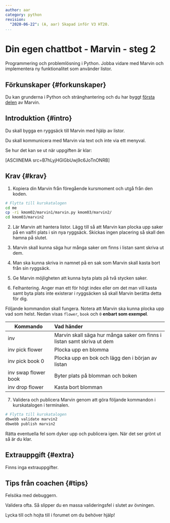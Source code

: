 ```yaml
---
author: aar
category: python
revision:
  "2020-06-22": (A, aar) Skapad inför V3 HT20.
...
```

Din egen chattbot - Marvin - steg 2
==================================

Programmering och problemlösning i Python. Jobba vidare med Marvin och implementera ny funktionalitet som använder listor.

<!--more-->


Förkunskaper {#forkunskaper}
-----------------------

Du kan grunderna i Python och stränghantering och du har byggt [första delen](uppgift/din-egen-chattbot-marvin-steg-1-v2) av Marvin.



Introduktion {#intro}
-----------------------

Du skall bygga en ryggsäck till Marvin med hjälp av listor.

Du skall kommunicera med Marvin via text och inte via ett menyval.

Se hur det kan se ut när uppgiften är klar:

[ASCIINEMA src=B7hLyjHGlGbUwj9c6JoTnONRB]



Krav {#krav}
-----------------------

1. Kopiera din Marvin från föregående kursmoment och utgå från den koden.

```bash
# Flytta till kurskatalogen
cd me
cp -ri kmom02/marvin1/marvin.py kmom03/marvin2/
cd kmom03/marvin2
```

2. Lär Marvin att hantera listor. Lägg till så att Marvin kan plocka upp saker på en valfri plats i sin nya ryggsäck. Skickas ingen placering så skall den hamna på slutet.

3. Marvin skall kunna säga hur många saker om finns i listan samt skriva ut dem.

4. Man ska kunna skriva in namnet på en sak som Marvin skall kasta bort från sin ryggsäck.

5. Ge Marvin möjligheten att kunna byta plats på två stycken saker.

6. Felhantering. Anger man ett för högt index eller om det man vill kasta samt byta plats inte existerar i ryggsäcken så skall Marvin berätta detta för dig.

Följande kommandon skall fungera. Notera att Marvin ska kunna plocka upp vad som helst. Nedan visas `flower`, `book` och `0` **enbart som exempel**.

| Kommando               | Vad händer                                                               |
|------------------------|:-------------------------------------------------------------------------|
| inv                    | Marvin skall säga hur många saker om finns i listan samt skriva ut dem   |
| inv pick flower        | Plocka upp en blomma                                                     |
| inv pick book 0        | Plocka upp en bok och lägg den i början av listan                        |
| inv swap flower book   | Byter plats på blomman och boken                                         |
| inv drop flower        | Kasta bort blomman                                                       |

7. Validera och publicera Marvin genom att göra följande kommandon i kurskatalogen i terminalen.

```bash
# Flytta till kurskatalogen
dbwebb validate marvin2
dbwebb publish marvin2
```

Rätta eventuella fel som dyker upp och publicera igen. När det ser grönt ut så är du klar.



Extrauppgift {#extra}
-----------------------

Finns inga extrauppgifter.


Tips från coachen {#tips}
-----------------------

Felsöka med debuggern.

Validera ofta. Så slipper du en massa valideringsfel i slutet av övningen.

Lycka till och hojta till i forumet om du behöver hjälp!
